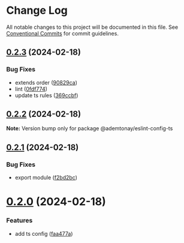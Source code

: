 # Change Log

All notable changes to this project will be documented in this file.
See [Conventional Commits](https://conventionalcommits.org) for commit guidelines.

## [0.2.3](https://github.com/ademtonay/eslint-config/compare/v0.2.2...v0.2.3) (2024-02-18)


### Bug Fixes

* extends order ([90829ca](https://github.com/ademtonay/eslint-config/commit/90829caf3c7b58a9687ad93c7c1a634b530e90a1))
* lint ([0fdf774](https://github.com/ademtonay/eslint-config/commit/0fdf7746e7401092fbe50ee90643e1738fcfe2b3))
* update ts rules ([369ccbf](https://github.com/ademtonay/eslint-config/commit/369ccbf54e4344637cf6f8f27c7195b1d1ca4ab2))





## [0.2.2](https://github.com/ademtonay/eslint-config/compare/v0.2.1...v0.2.2) (2024-02-18)

**Note:** Version bump only for package @ademtonay/eslint-config-ts





## [0.2.1](https://github.com/ademtonay/eslint-config/compare/v0.2.0...v0.2.1) (2024-02-18)


### Bug Fixes

* export module ([f2bd2bc](https://github.com/ademtonay/eslint-config/commit/f2bd2bc464ad4949c6416094097ae187037450c7))





# [0.2.0](https://github.com/ademtonay/eslint-config/compare/v0.1.1...v0.2.0) (2024-02-18)


### Features

* add ts config ([faa477a](https://github.com/ademtonay/eslint-config/commit/faa477a13a4fdb350c686560714f08d0048e99de))
